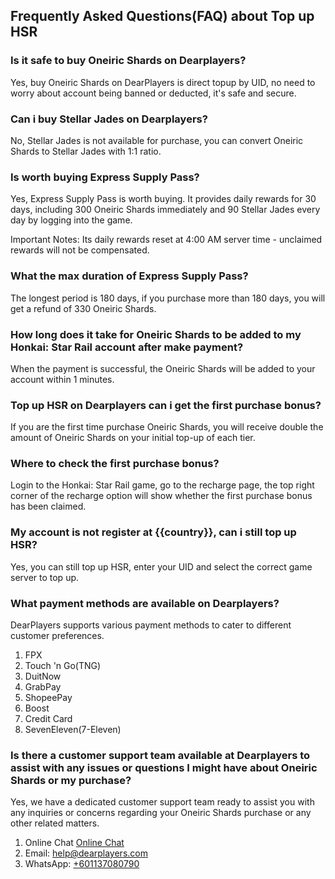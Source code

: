 ## Frequently Asked Questions(FAQ) about Top up HSR

### Is it safe to buy Oneiric Shards on Dearplayers?

Yes, buy Oneiric Shards on DearPlayers is direct topup by UID, no need to worry about account being banned or deducted, it's safe and secure.

### Can i buy Stellar Jades on Dearplayers?

No, Stellar Jades is not available for purchase, you can convert Oneiric Shards to Stellar Jades with 1:1 ratio.

### Is worth buying Express Supply Pass?

Yes, Express Supply Pass is worth buying. It provides daily rewards for 30 days, including 300 Oneiric Shards immediately and 90 Stellar Jades every day by logging into the game.

Important Notes: Its daily rewards reset at 4:00 AM server time - unclaimed rewards will not be compensated.

### What the max duration of Express Supply Pass?

The longest period is 180 days, if you purchase more than 180 days, you will get a refund of 330 Oneiric Shards.

### How long does it take for Oneiric Shards to be added to my Honkai: Star Rail account after make payment?

When the payment is successful, the Oneiric Shards will be added to your account within 1 minutes.

### Top up HSR on Dearplayers can i get the first purchase bonus?

If you are the first time purchase Oneiric Shards, you will receive double the amount of Oneiric Shards on your initial top-up of each tier.

### Where to check the first purchase bonus?

Login to the Honkai: Star Rail game, go to the recharge page, the top right corner of the recharge option will show whether the first purchase bonus has been claimed.


### My account is not register at {{country}}, can i still top up HSR?

Yes, you can still top up HSR, enter your UID and select the correct game server to top up.

### What payment methods are available on Dearplayers?

DearPlayers supports various payment methods to cater to different customer preferences.

1. FPX
2. Touch 'n Go(TNG)
3. DuitNow
4. GrabPay
5. ShopeePay
6. Boost
7. Credit Card
8. SevenEleven(7-Eleven)


### Is there a customer support team available at Dearplayers to assist with any issues or questions I might have about Oneiric Shards or my purchase?

Yes, we have a dedicated customer support team ready to assist you with any inquiries or concerns regarding your Oneiric Shards purchase or any other related matters.

1. Online Chat <a href="https://www.dearplayers.com/{{channel}}/contact-us" target="_blank" title="Online Chat">Online Chat</a>
2. Email: <a href="mailto:help@dearplayers.com" target="_blank" title="Email">help@dearplayers.com</a>
3. WhatsApp: <a href="https://wa.me/601137080790" target="_blank" title="WhatsApp">+601137080790</a>
